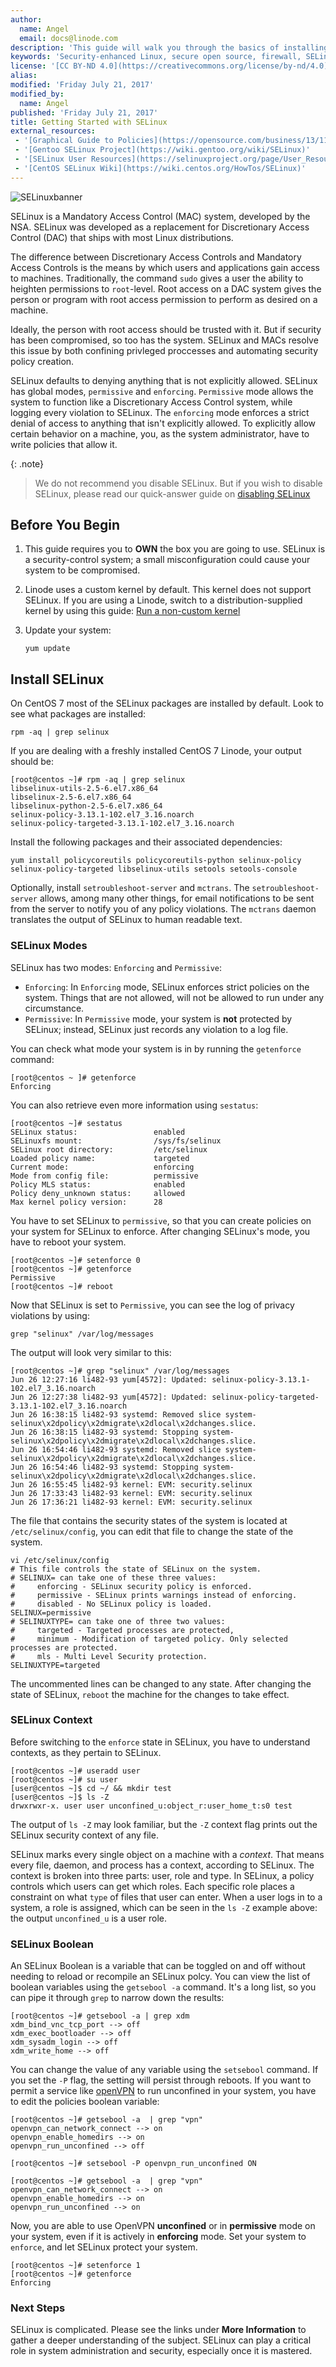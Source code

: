 ```yaml
---
author:
  name: Angel
  email: docs@linode.com
description: 'This guide will walk you through the basics of installing and running SELinux.'
keywords: 'Security-enhanced Linux, secure open source, firewall, SELinux, getting-started'
license: '[CC BY-ND 4.0](https://creativecommons.org/license/by-nd/4.0)'
alias:
modified: 'Friday July 21, 2017'
modified_by:
  name: Angel
published: 'Friday July 21, 2017'
title: Getting Started with SELinux
external_resources:
 - '[Graphical Guide to Policies](https://opensource.com/business/13/11/selinux-policy-guide)'
 - '[Gentoo SELinux Project](https://wiki.gentoo.org/wiki/SELinux)'
 - '[SELinux User Resources](https://selinuxproject.org/page/User_Resources)'
 - '[CentOS SELinux Wiki](https://wiki.centos.org/HowTos/SELinux)'
---
```


![SELinuxbanner](/docs/assets/selinux/selinux_centos.jpg)


SELinux is a Mandatory Access Control (MAC) system, developed by the NSA. SELinux was developed as a replacement for Discretionary Access Control (DAC) that ships with most Linux distributions.

The difference between Discretionary Access Controls and Mandatory Access Controls is the means by which users and applications gain access to machines. Traditionally, the command `sudo` gives a user the ability to heighten permissions to `root`-level. Root access on a DAC system gives the person or program with root access permission to perform as desired on a machine.

Ideally, the person with root access should be trusted with it. But if security has been compromised, so too has the system. SELinux and MACs resolve this issue by both confining privleged proccesses and automating security policy creation.

SELinux defaults to denying anything that is not explicitly allowed. SELinux has global modes, `permissive` and `enforcing`. `Permissive` mode allows the system to function like a Discretionary Access Control system, while logging every violation to SELinux. The `enforcing` mode enforces a strict denial of access to anything that isn't explicitly allowed. To explicitly allow certain behavior on a machine, you, as the system administrator, have to write policies that allow it.

{: .note}
>
> We do not recommend you disable SELinux. But if you wish to disable SELinux, please read our quick-answer guide on [disabling SELinux](/docs/quick-answers/linux/how-to-disable-selinux)

## Before You Begin

1. This guide requires you to **OWN** the box you are going to use. SELinux is a security-control system; a small misconfiguration could cause your system to be compromised.
2. Linode uses a custom kernel by default. This kernel does not support SELinux. If you are using a Linode, switch to a distribution-supplied kernel by using this guide: [Run a non-custom kernel](https://www.linode.com/docs/tools-reference/custom-kernels-distros/run-a-distribution-supplied-kernel-with-kvm)
3.  Update your system:

        yum update


## Install SELinux

On CentOS 7 most of the SELinux packages are installed by default. Look to see what packages are installed:

	rpm -aq | grep selinux

If you are dealing with a freshly installed CentOS 7 Linode, your output should be:

	[root@centos ~]# rpm -aq | grep selinux
	libselinux-utils-2.5-6.el7.x86_64
	libselinux-2.5-6.el7.x86_64
	libselinux-python-2.5-6.el7.x86_64
	selinux-policy-3.13.1-102.el7_3.16.noarch
	selinux-policy-targeted-3.13.1-102.el7_3.16.noarch

Install the following packages and their associated dependencies:

	yum install policycoreutils policycoreutils-python selinux-policy selinux-policy-targeted libselinux-utils setools setools-console

Optionally, install `setroubleshoot-server` and `mctrans`. The `setroubleshoot-server` allows, among many other things, for email notifications to be sent from the server to notify you of any policy violations. The `mctrans` daemon translates the output of SELinux to human readable text.

### SELinux Modes

SELinux has two modes: `Enforcing` and  `Permissive`:

 * `Enforcing`: In `Enforcing` mode, SELinux enforces strict policies on the system. Things that are not allowed, will not be allowed to run under any circumstance.
 * `Permissive`: In `Permissive` mode, your system is **not** protected by SELinux; instead, SELinux just records any violation to a log file.

You can check what mode your system is in by running the `getenforce` command:

	[root@centos ~ ]# getenforce
	Enforcing

You can also retrieve even more information using `sestatus`:

	[root@centos ~]# sestatus
	SELinux status:                 enabled
	SELinuxfs mount:                /sys/fs/selinux
	SELinux root directory:         /etc/selinux
	Loaded policy name:             targeted
	Current mode:                   enforcing
	Mode from config file:          permissive
	Policy MLS status:              enabled
	Policy deny_unknown status:     allowed
	Max kernel policy version:      28

You have to set SELinux to `permissive`, so that you can create policies on your system for SELinux to enforce. After changing SELinux's mode, you have to reboot your system.

	[root@centos ~]# setenforce 0
	[root@centos ~]# getenforce
	Permissive
	[root@centos ~]# reboot

Now that SELinux is set to `Permissive`, you can see the log of privacy violations by using:

	grep "selinux" /var/log/messages

The output will look very similar to this:

	[root@centos ~]# grep "selinux" /var/log/messages
	Jun 26 12:27:16 li482-93 yum[4572]: Updated: selinux-policy-3.13.1-102.el7_3.16.noarch
	Jun 26 12:27:38 li482-93 yum[4572]: Updated: selinux-policy-targeted-3.13.1-102.el7_3.16.noarch
	Jun 26 16:38:15 li482-93 systemd: Removed slice system-selinux\x2dpolicy\x2dmigrate\x2dlocal\x2dchanges.slice.
	Jun 26 16:38:15 li482-93 systemd: Stopping system-selinux\x2dpolicy\x2dmigrate\x2dlocal\x2dchanges.slice.
	Jun 26 16:54:46 li482-93 systemd: Removed slice system-selinux\x2dpolicy\x2dmigrate\x2dlocal\x2dchanges.slice.
	Jun 26 16:54:46 li482-93 systemd: Stopping system-selinux\x2dpolicy\x2dmigrate\x2dlocal\x2dchanges.slice.
	Jun 26 16:55:45 li482-93 kernel: EVM: security.selinux
	Jun 26 17:33:43 li482-93 kernel: EVM: security.selinux
	Jun 26 17:36:21 li482-93 kernel: EVM: security.selinux

The file that contains the security states of the system is located at `/etc/selinux/config`, you can edit that file to change the state of the system.

	vi /etc/selinux/config
	# This file controls the state of SELinux on the system.
	# SELINUX= can take one of these three values:
	#     enforcing - SELinux security policy is enforced.
	#     permissive - SELinux prints warnings instead of enforcing.
	#     disabled - No SELinux policy is loaded.
	SELINUX=permissive
	# SELINUXTYPE= can take one of three two values:
	#     targeted - Targeted processes are protected,
	#     minimum - Modification of targeted policy. Only selected processes are protected.
	#     mls - Multi Level Security protection.
	SELINUXTYPE=targeted

The uncommented lines can be changed to any state. After changing the state of SELinux, `reboot` the machine for the changes to take effect.


### SELinux Context

Before switching to the `enforce` state in SELinux, you have to understand contexts, as they pertain to SELinux.

	[root@centos ~]# useradd user
	[root@centos ~]# su user
	[user@centos ~]$ cd ~/ && mkdir test
	[user@centos ~]$ ls -Z
	drwxrwxr-x. user user unconfined_u:object_r:user_home_t:s0 test

The output of `ls -Z` may look familiar, but the `-Z` context flag prints out the SELinux security context of any file.

SELinux marks every single object on a machine with a *context*. That means every file, daemon, and process has a context, according to SELinux. The context is broken into three parts: user, role and type. In SELinux, a policy controls which users can get which roles. Each specific role places a constraint on what `type` of files that user can enter. When a user logs in to a system, a role is assigned, which can be seen in the `ls -Z` example above: the output `unconfined_u` is a user role.


### SELinux Boolean

An SELinux Boolean is a variable that can be toggled on and off without needing to reload or recompile an SELinux polcy. You can view the list of boolean variables using the `getsebool -a` command. It's a long list, so you can pipe it through `grep` to narrow down the results:


	[root@centos ~]# getsebool -a | grep xdm
	xdm_bind_vnc_tcp_port --> off
	xdm_exec_bootloader --> off
	xdm_sysadm_login --> off
	xdm_write_home --> off

You can change the value of any variable using the `setsebool` command. If you set the `-P` flag, the setting will persist through reboots. If you want to permit a service like [openVPN](https://www.linode.com/docs/networking/vpn/tunnel-your-internet-traffic-through-an-openvpn-server) to run unconfined in your system, you have to edit the policies boolean variable:

	[root@centos ~]# getsebool -a  | grep "vpn"
	openvpn_can_network_connect --> on
	openvpn_enable_homedirs --> on
	openvpn_run_unconfined --> off

	[root@centos ~]# setsebool -P openvpn_run_unconfined ON

	[root@centos ~]# getsebool -a  | grep "vpn"
	openvpn_can_network_connect --> on
	openvpn_enable_homedirs --> on
	openvpn_run_unconfined --> on

Now, you are able to use OpenVPN **unconfined** or in **permissive** mode on your system, even if it is actively in **enforcing** mode. Set your system to `enforce`, and let SELinux protect your system.

	[root@centos ~]# setenforce 1
	[root@centos ~]# getenforce
	Enforcing

### Next Steps

SELinux is complicated. Please see the links under **More Information** to gather a deeper understanding of the subject. SELinux can play a critical role in system administration and security, especially once it is mastered.
